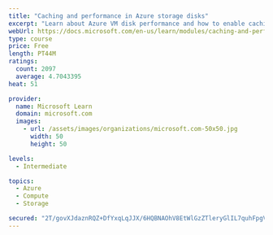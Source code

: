 ```yaml
---
title: "Caching and performance in Azure storage disks"
excerpt: "Learn about Azure VM disk performance and how to enable caching to help optimize read and write access to storage."
webUrl: https://docs.microsoft.com/en-us/learn/modules/caching-and-performance-azure-storage-and-disks/
type: course
price: Free
length: PT44M
ratings:
  count: 2097
  average: 4.7043395
heat: 51

provider:
  name: Microsoft Learn
  domain: microsoft.com
  images:
    - url: /assets/images/organizations/microsoft.com-50x50.jpg
      width: 50
      height: 50

levels:
  - Intermediate

topics:
  - Azure
  - Compute
  - Storage

secured: "2T/govXJdaznRQZ+DfYxqLqJJX/6HQBNAOhV8EtWlGzZTleryGlIL7quhFpgVSbo6T5mtbXR4EvQICVx9zuoLTtL+nDiZqI3KfBm23bgCcDIdbEspxxKxd2m7jLUCOMTA10JBnAR5CATu/CMPkIaEkDeLFtqRJqYeD5u4z5U6joJMlTR0+61t4acQbNIMr+jZk5Gs0E2TGJOpKECmP/ARvZGNZ3wdp9+zi/ly8HnK4MULiRUijrl0S0QJ4hBRDz2l4Szp1L6lshCXX36bCLfH4GncIeaCJSU4Q/2OC9LArb67w9BDdg762/x5+LyxaefilpLglkEKEbNcE/RZuWorTtMWDhONvWZVN5MVKJ3sGyKcqcJvkABlp1fWl7/xdzdNhckz6IKBQyiPI/7BSSlaZ5dWqCSg8inXIs82r4nJf8=;r/xmevpX7s7hEiTSfS+UAw=="
---
```


